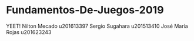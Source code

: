 # Fundamentos-De-Juegos-2019
YEET!
Nilton Mecado u201613397
Sergio Sugahara u201513410
José María Rojas u201623243